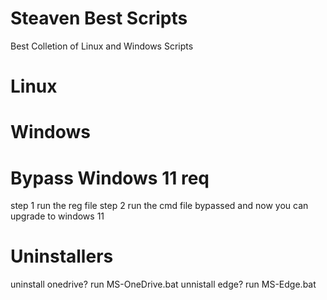 # Steaven Best Scripts
Best Colletion of Linux and Windows Scripts

# Linux




# Windows


# Bypass Windows 11 req
step 1 run the reg file
step 2 run the cmd file
bypassed and now you can upgrade to windows 11


# Uninstallers
uninstall onedrive? run MS-OneDrive.bat
unnistall edge? run MS-Edge.bat
